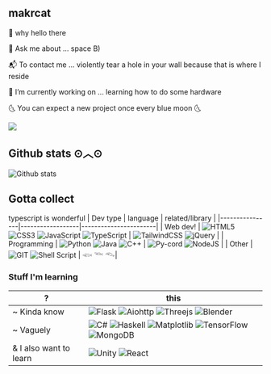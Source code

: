 ## makrcat 

🌱 why hello there

💬 Ask me about ... space B)

📬 To contact me ... violently tear a hole in your wall because that is where I reside

🔭 I’m currently working on ... learning how to do some hardware

🌜 You can expect a new project once every blue moon 🌜

![](https://img.shields.io/badge/Discord-dycatastrophe-%23f3edff?style=for-the-badge)


## Github stats ⊙︿⊙

![Github stats](https://github-readme-stats.vercel.app/api?username=makrcat)

## Gotta collect

typescript is wonderful
| Dev type       | language           | related/library       |
|----------------|------------------|-----------------------|
| Web dev!       | ![HTML5](https://img.shields.io/badge/html5-%23E34F26.svg?style=for-the-badge&logo=html5&logoColor=white) ![CSS3](https://img.shields.io/badge/css3-%231572B6.svg?style=for-the-badge&logo=css3&logoColor=white) ![JavaScript](https://img.shields.io/badge/javascript-%23323330.svg?style=for-the-badge&logo=javascript&logoColor=%23F7DF1E) ![TypeScript](https://img.shields.io/badge/typescript-%23007ACC.svg?style=for-the-badge&logo=typescript&logoColor=white) | ![TailwindCSS](https://img.shields.io/badge/tailwindcss-%2338B2AC.svg?style=for-the-badge&logo=tailwind-css&logoColor=white) ![jQuery](https://img.shields.io/badge/jquery-%230769AD.svg?style=for-the-badge&logo=jquery&logoColor=white)  |
| Programming     | ![Python](https://img.shields.io/badge/python-3670A0?style=for-the-badge&logo=python&logoColor=ffdd54) ![Java](https://img.shields.io/badge/java-%23ED8B00.svg?style=for-the-badge&logo=openjdk&logoColor=white) ![C++](https://img.shields.io/badge/c++-%2300599C.svg?style=for-the-badge&logo=c%2B%2B&logoColor=white) | ![Py-cord](https://img.shields.io/badge/Py--cord-%235865F2.svg?style=for-the-badge&logo=discord&logoColor=white) ![NodeJS](https://img.shields.io/badge/node.js-6DA55F?style=for-the-badge&logo=node.js&logoColor=white) |
| Other | ![GIT](https://img.shields.io/badge/GIT-E44C30?style=for-the-badge&logo=git&logoColor=white) ![Shell Script](https://img.shields.io/badge/shell_script-%23121011.svg?style=for-the-badge&logo=gnu-bash&logoColor=white) | 𓆟 𓆝 𓆞| 


### Stuff I'm learning  

| ?             | this |
|----------------|----------|
| ~ Kinda know |  ![Flask](https://img.shields.io/badge/Flask-000000?style=for-the-badge&logo=flask&logoColor=white) ![Aiohttp](https://img.shields.io/badge/aiohttp-%232C5bb4.svg?style=for-the-badge&logo=aiohttp&logoColor=white) ![Threejs](https://img.shields.io/badge/threejs-black?style=for-the-badge&logo=three.js&logoColor=white) ![Blender](https://img.shields.io/badge/blender-%23F5792A.svg?style=for-the-badge&logo=blender&logoColor=white) | 
| ~ Vaguely | ![C#](https://img.shields.io/badge/c%23-%23239120.svg?style=for-the-badge&logo=csharp&logoColor=white) ![Haskell](https://img.shields.io/badge/Haskell-5e5086?style=for-the-badge&logo=haskell&logoColor=white) ![Matplotlib](https://img.shields.io/badge/Matplotlib-%23ffffff.svg?style=for-the-badge&logo=Matplotlib&logoColor=black) ![TensorFlow](https://img.shields.io/badge/TensorFlow-%23FF6F00.svg?style=for-the-badge&logo=TensorFlow&logoColor=white) ![MongoDB](https://img.shields.io/badge/MongoDB-%234ea94b.svg?style=for-the-badge&logo=mongodb&logoColor=white) |
| & I also want to learn |  ![Unity](https://img.shields.io/badge/unity-%23000000.svg?style=for-the-badge&logo=unity&logoColor=white)  ![React](https://img.shields.io/badge/react-%2320232a.svg?style=for-the-badge&logo=react&logoColor=%2361DAFB)|
